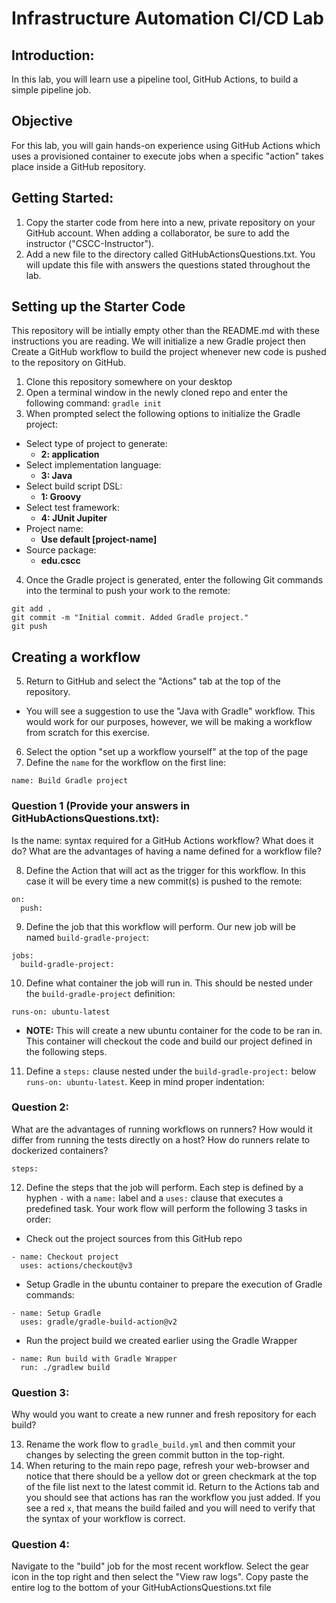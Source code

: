 # Infrastructure Automation CI/CD Lab

## Introduction:

In this lab, you will learn use a pipeline tool, GitHub Actions, to build a simple pipeline job.

## Objective

For this lab, you will gain hands-on experience using GitHub Actions which uses a provisioned container to execute jobs when a specific "action" takes place inside a GitHub repository.

## Getting Started:

1. Copy the starter code from here into a new, private repository on your GitHub account. When adding a collaborator, be sure to add the instructor ("CSCC-Instructor").
2. Add a new file to the directory called GitHubActionsQuestions.txt. You will update this file with answers the questions stated throughout the lab.

## Setting up the Starter Code

This repository will be intially empty other than the README.md with these instructions you are reading. 
We will initialize a new Gradle project then Create a GitHub workflow to build the project whenever new code is pushed to the repository on GitHub.

1. Clone this repository somewhere on your desktop
2. Open a terminal window in the newly cloned repo and enter the following command: `gradle init`
3. When prompted select the following options to initialize the Gradle project:
  * Select type of project to generate:
     * **2: application**
  * Select implementation language:
     * **3: Java**
  * Select build script DSL:
     * **1: Groovy**
  * Select test framework:
     * **4: JUnit Jupiter**
  * Project name:
     * **Use default [project-name]**
  * Source package:
     * **edu.cscc**
4. Once the Gradle project is generated, enter the following Git commands into the terminal to push your work to the remote:
```
git add .
git commit -m "Initial commit. Added Gradle project."
git push
```

## Creating a workflow

5. Return to GitHub and select the "Actions" tab at the top of the repository.
  * You will see a suggestion to use the "Java with Gradle" workflow. This would work for our purposes, however, we will be making a workflow from scratch for this exercise.
6. Select the option "set up a workflow yourself" at the top of the page
7. Define the `name` for the workflow on the first line:
```
name: Build Gradle project
```

### Question 1 (Provide your answers in GitHubActionsQuestions.txt):
Is the name: syntax required for a GitHub Actions workflow? What does it do? What are the advantages of having a name defined for a workflow file?

8. Define the Action that will act as the trigger for this workflow. In this case it will be every time a new commit(s) is pushed to the remote:
```
on:
  push:
```
9. Define the job that this workflow will perform. Our new job will be named `build-gradle-project`:
```
jobs:
  build-gradle-project:
```
10. Define what container the job will run in. This should be nested under the `build-gradle-project` definition:
```
runs-on: ubuntu-latest
```
* **NOTE:** This will create a new ubuntu container for the code to be ran in. This container will checkout the code and build our project defined in the following steps.
11. Define a `steps:` clause nested under the `build-gradle-project:` below `runs-on: ubuntu-latest`. Keep in mind proper indentation:

### Question 2:
What are the advantages of running workflows on runners? How would it differ from running the tests directly on a host? How do runners relate to dockerized containers? 

```
steps:
```
12. Define the steps that the job will perform. Each step is defined by a hyphen `-` with a `name:` label and a `uses:` clause that executes a predefined task. Your work flow will perform the following 3 tasks in order:
  * Check out the project sources from this GitHub repo
```
- name: Checkout project
  uses: actions/checkout@v3
```
  * Setup Gradle in the ubuntu container to prepare the execution of Gradle commands:
```
- name: Setup Gradle
  uses: gradle/gradle-build-action@v2
```
  * Run the project build we created earlier using the Gradle Wrapper
```
- name: Run build with Gradle Wrapper
  run: ./gradlew build
```
### Question 3:
Why would you want to create a new runner and fresh repository for each build?

13. Rename the work flow to `gradle_build.yml` and then commit your changes by selecting the green commit button in the top-right.
14. When returing to the main repo page, refresh your web-browser and notice that there should be a yellow dot or green checkmark at the top of the file list next to the latest commit id. Return to the Actions tab and you should see that actions has ran the workflow you just added. If you see a red `x`, that means the build failed and you will need to verify that the syntax of your workflow is correct. 

### Question 4:

Navigate to the "build" job for the most recent workflow. Select the gear icon in the top right and then select the "View raw logs". Copy paste the entire log to the bottom of your GitHubActionsQuestions.txt file
